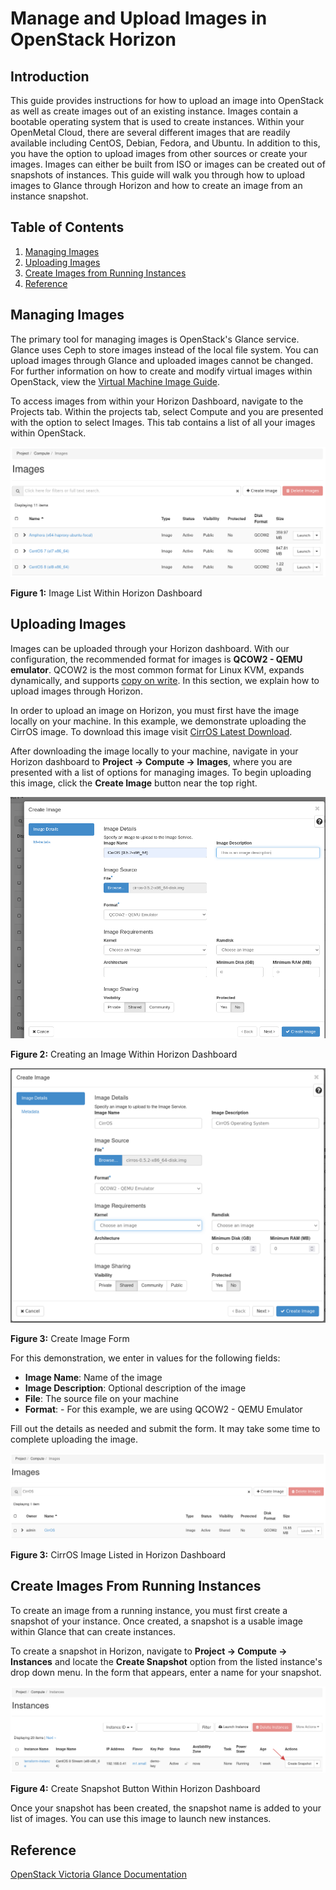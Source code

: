 # Manage and Upload Images in OpenStack Horizon

## Introduction

This guide provides instructions for how to upload an image into
OpenStack as well as create images out of an existing instance. Images
contain a bootable operating system that is used to create instances.
Within your OpenMetal Cloud, there are several different images that are
readily available including CentOS, Debian, Fedora, and Ubuntu. In
addition to this, you have the option to upload images from other
sources or create your images. Images can either be built from ISO or
images can be created out of snapshots of instances. This guide will
walk you through how to upload images to Glance through Horizon and how
to create an image from an instance snapshot.

## Table of Contents

1.  [Managing
    Images](operators_manual/day-1/horizon/images.md#managing-images)
2.  [Uploading
    Images](operators_manual/day-1/horizon/images.md#uploading-images)
3.  [Create Images from Running
    Instances](operators_manual/day-1/horizon/images.md#create-images-from-running-instances)
4.  [Reference](operators_manual/day-1/horizon/images.md#reference)

## Managing Images

The primary tool for managing images is OpenStack's Glance service.
Glance uses Ceph to store images instead of the local file system. You
can upload images through Glance and uploaded images cannot be changed.
For further information on how to create and modify virtual images
within OpenStack, view the [Virtual Machine Image
Guide](https://docs.openstack.org/image-guide/).

To access images from within your Horizon Dashboard, navigate to the
Projects tab. Within the projects tab, select Compute and you are
presented with the option to select Images. This tab contains a list of
all your images within OpenStack.

![image](images/image-list.png)

**Figure 1:** Image List Within Horizon Dashboard

## Uploading Images

Images can be uploaded through your Horizon dashboard. With our
configuration, the recommended format for images is **QCOW2 - QEMU
emulator**. QCOW2 is the most common format for Linux KVM, expands
dynamically, and supports [copy on
write](https://en.wikipedia.org/wiki/Copy-on-write). In this section, we
explain how to upload images through Horizon.

In order to upload an image on Horizon, you must first have the image
locally on your machine. In this example, we demonstrate uploading the
CirrOS image. To download this image visit [CirrOS Latest
Download](https://download.cirros-cloud.net/0.5.2/cirros-0.5.2-x86_64-disk.img).

After downloading the image locally to your machine, navigate in your
Horizon dashboard to **Project -\> Compute -\> Images**, where you are
presented with a list of options for managing images. To begin uploading
this image, click the **Create Image** button near the top right.

![image](images/create-image.png)

**Figure 2:** Creating an Image Within Horizon Dashboard

![image](images/create-image-form.png)

**Figure 3:** Create Image Form

For this demonstration, we enter in values for the following fields:

  - **Image Name**: Name of the image
  - **Image Description**: Optional description of the image
  - **File**: The source file on your machine
  - **Format**: - For this example, we are using QCOW2 - QEMU Emulator

Fill out the details as needed and submit the form. It may take some
time to complete uploading the image.

![image](images/cirros-uploaded.png)

**Figure 3:** CirrOS Image Listed in Horizon Dashboard

## Create Images From Running Instances

To create an image from a running instance, you must first create a
snapshot of your instance. Once created, a snapshot is a usable image
within Glance that can create instances.

To create a snapshot in Horizon, navigate to **Project -\> Compute -\>
Instances** and locate the **Create Snapshot** option from the listed
instance's drop down menu. In the form that appears, enter a name for
your snapshot.

![image](images/create-instance-snapshot.png)

**Figure 4:** Create Snapshot Button Within Horizon Dashboard

Once your snapshot has been created, the snapshot name is added to your
list of images. You can use this image to launch new instances.

## Reference

[OpenStack Victoria Glance
Documentation](https://docs.openstack.org/glance/victoria/)
